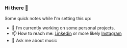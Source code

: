 ### Hi there 👋

Some quick notes while I'm setting this up:

- 🔭 I’m currently working on some personal projects.
- 📫 How to reach me: <a href="https://www.linkedin.com/in/augusto-bertin-170097311" target="_blank">Linkedin</a> or more likely <a href="https://instagram.com/souaugus" target="_blank">Instagram</a>
- 💬 Ask me about music
